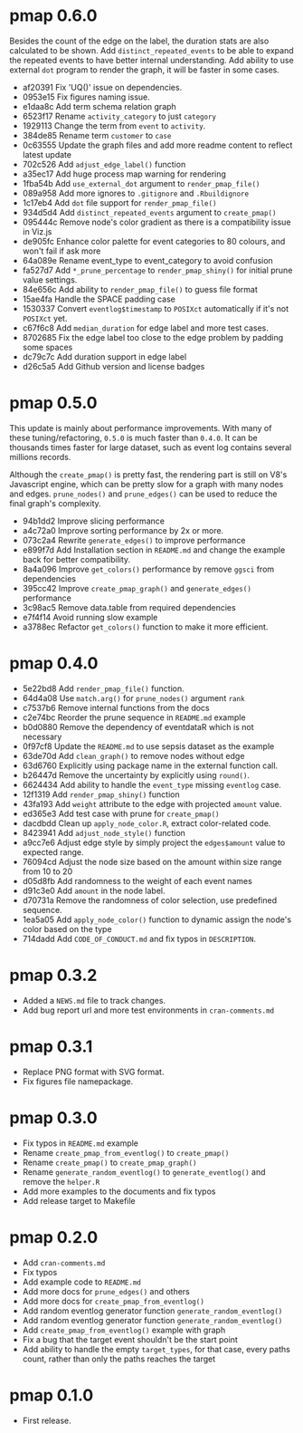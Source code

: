 # pmap 0.6.0

Besides the count of the edge on the label, the duration stats are also calculated to be shown. Add `distinct_repeated_events` to be able to expand the repeated events to have better internal understanding. Add ability to use external `dot` program to render the graph, it will be faster in some cases.

* af20391 Fix 'UQ()' issue on dependencies.
* 0953e15 Fix figures naming issue.
* e1daa8c Add term schema relation graph
* 6523f17 Rename `activity_category` to just `category`
* 1929113 Change the term from `event` to `activity`.
* 384de85 Rename term `customer` to `case`
* 0c63555 Update the graph files and add more readme content to reflect latest update
* 702c526 Add `adjust_edge_label()` function
* a35ec17 Add huge process map warning for rendering
* 1fba54b Add `use_external_dot` argument to `render_pmap_file()`
* 089a958 Add more ignores to `.gitignore` and `.Rbuildignore`
* 1c17eb4 Add `dot` file support for `render_pmap_file()`
* 934d5d4 Add `distinct_repeated_events` argument to `create_pmap()`
* 095444c Remove node's color gradient as there is a compatibility issue in Viz.js
* de905fc Enhance color palette for event categories to 80 colours, and won't fail if ask more
* 64a089e Rename event_type to event_category to avoid confusion
* fa527d7 Add `*_prune_percentage` to `render_pmap_shiny()` for initial prune value settings.
* 84e656c Add ability to `render_pmap_file()` to guess file format
* 15ae4fa Handle the SPACE padding case
* 1530337 Convert `eventlog$timestamp` to `POSIXct` automatically if it's not `POSIXct` yet.
* c67f6c8 Add `median_duration` for edge label and more test cases.
* 8702685 Fix the edge label too close to the edge problem by padding some spaces
* dc79c7c Add duration support in edge label
* d26c5a5 Add Github version and license badges


# pmap 0.5.0

This update is mainly about performance improvements. With many of these tuning/refactoring, `0.5.0` is much faster than `0.4.0`. It can be thousands times faster for large dataset, such as event log contains several millions records.

Although the `create_pmap()` is pretty fast, the rendering part is still on V8's Javascript engine, which can be pretty slow for a graph with many nodes and edges. `prune_nodes()` and `prune_edges()` can be used to reduce the final graph's complexity.

* 94b1dd2 Improve slicing performance
* a4c72a0 Improve sorting performance by 2x or more.
* 073c2a4 Rewrite `generate_edges()` to improve performance
* e899f7d Add Installation section in `README.md` and change the example back for better compatibility.
* 8a4a096 Improve `get_colors()` performance by remove `ggsci` from dependencies
* 395cc42 Improve `create_pmap_graph()` and `generate_edges()` performance
* 3c98ac5 Remove data.table from required dependencies
* e7f4f14 Avoid running slow example
* a3788ec Refactor `get_colors()` function to make it more efficient.

# pmap 0.4.0

* 5e22bd8 Add `render_pmap_file()` function.
* 64d4a08 Use `match.arg()` for `prune_nodes()` argument `rank`
* c7537b6 Remove internal functions from the docs
* c2e74bc Reorder the prune sequence in `README.md` example
* b0d0880 Remove the dependency of eventdataR which is not necessary
* 0f97cf8 Update the `README.md` to use sepsis dataset as the example
* 63de70d Add `clean_graph()` to remove nodes without edge
* 63d6760 Explicitly using package name in the external function call.
* b26447d Remove the uncertainty by explicitly using `round()`.
* 6624434 Add ability to handle the `event_type` missing `eventlog` case.
* 12f1319 Add `render_pmap_shiny()` function
* 43fa193 Add `weight` attribute to the edge with projected `amount` value.
* ed365e3 Add test case with prune for `create_pmap()`
* dacdbdd Clean up `apply_node_color.R`, extract color-related code.
* 8423941 Add `adjust_node_style()` function
* a9cc7e6 Adjust edge style by simply project the `edges$amount` value to expected range.
* 76094cd Adjust the node size based on the amount within size range from 10 to 20
* d05d8fb Add randomness to the weight of each event names
* d91c3e0 Add `amount` in the node label.
* d70731a Remove the randomness of color selection, use predefined sequence.
* 1ea5a05 Add `apply_node_color()` function to dynamic assign the node's color based on the type
* 714dadd Add `CODE_OF_CONDUCT.md` and fix typos in `DESCRIPTION`.

# pmap 0.3.2

* Added a `NEWS.md` file to track changes.
* Add bug report url and more test environments in `cran-comments.md`

# pmap 0.3.1

* Replace PNG format with SVG format.
* Fix figures file namepackage.

# pmap 0.3.0

* Fix typos in `README.md` example
* Rename `create_pmap_from_eventlog()` to `create_pmap()`
* Rename `create_pmap()` to `create_pmap_graph()`
* Rename `generate_random_eventlog()` to `generate_eventlog()` and remove the `helper.R`
* Add more examples to the documents and fix typos
* Add release target to Makefile

# pmap 0.2.0

* Add `cran-comments.md`
* Fix typos
* Add example code to `README.md`
* Add more docs for `prune_edges()` and others
* Add more docs for `create_pmap_from_eventlog()`
* Add random eventlog generator function `generate_random_eventlog()`
* Add random eventlog generator function `generate_random_eventlog()`
* Add `create_pmap_from_eventlog()` example with graph
* Fix a bug that the target event shouldn't be the start point
* Add ability to handle the empty `target_types`, for that case, every paths count, rather than only the paths reaches the target

# pmap 0.1.0

* First release.